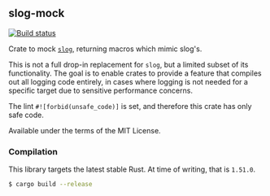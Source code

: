 ## slog-mock

<p>
  <a href="https://github.com/ammongit/slog-mock/actions?query=workflow%3A%22Rust%22">
    <img src="https://github.com/ammongit/slog-mock/workflows/Rust/badge.svg"
         alt="Build status">
  </a>
</p>

Crate to mock [`slog`](https://crates.io/crates/slog), returning macros which mimic slog's.

This is not a full drop-in replacement for `slog`, but a limited subset of its functionality.
The goal is to enable crates to provide a feature that compiles out all logging code entirely,
in cases where logging is not needed for a specific target due to sensitive performance concerns.

The lint `#![forbid(unsafe_code)]` is set, and therefore this crate has only safe code.

Available under the terms of the MIT License.

### Compilation

This library targets the latest stable Rust. At time of writing, that is `1.51.0`.

```sh
$ cargo build --release
```
